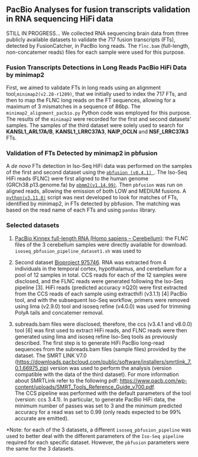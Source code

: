 ## PacBio Analyses for fusion transcripts validation in RNA sequencing HiFi data
STILL IN PROGRESS...
We collected RNA sequencing brain data from three publicly available datasets to validate the 717 fusion transcripts (FTs), detected by FusionCatcher, in PacBio long reads. The ```flnc.bam``` (full-length, non-concatemer reads) files for each sample were used for this purpose. 

### Fusion Transcripts Detections in Long Reads PacBio HiFi Data by minimap2
First, we aimed to validate FTs in long reads using an alignment tool,```minimap2(v2.28-r1209)```, that we initially used to index the 717 FTs, and then to map the FLNC long reads on the FT sequences, allowing for a maximum of 3 mismatches in a sequence of 86bp. The ```minimap2_alignment_pacbio.py``` Python code was employed for this purpose. The results of the ```minimap2``` were recorded for the first and second datasets' samples. The samples of the third dataset were solely used to search for __KANSL1_ARL17A/B__, __KANSL1_LRRC37A3__, __NAIP_OCLN__ and __NSF_LRRC37A3__ FTs.

### Validation of FTs Detected by minimap2 in pbfusion 
A _de novo_ FTs detection in Iso-Seq HiFi data was performed on the samples of the first and second dataset using the  [```pbfusion (v0.4.1) ```](https://github.com/PacificBiosciences/pbfusion/tree/master?tab=readme-ov-file). The Iso-Seq HiFi reads (FLNC) were first aligned to the human genome (GRCh38.p13.genome.fa) by [```pbmm2(v1.14.99)```](https://github.com/PacificBiosciences/pbmm2). Then ```pbfusion``` was run on aligned reads, allowing the emission of both LOW and MEDIUM fusions. A [```python(v3.11.8)```](https://www.python.org/) script was next developed to look for matches of FTs, identified by minimap2, in FTs detected by pbfusion. The matching was based on the read name of each FTs and using ```pandas``` library.

### Selected datasets 

1. [PacBio Kinnex full-length RNA (Homo sapiens – Cerebellum)](https://downloads.pacbcloud.com/public/dataset/Kinnex-full-length-RNA/): the FLNC files of the 3 cerebellum samples were directly available for download. ```isoseq_pbfusion_pipeline_dataset1.sh``` was used to 

2. Second dataset [Bioproject 975746](https://www.ncbi.nlm.nih.gov/bioproject/975746). RNA was extracted from 4 individuals in the temporal cortex, hypothalamus, and cerebellum for a pool of 12 samples in total. CCS reads for each of the 12 samples were disclosed, and the FLNC reads were generated following the Iso-Seq pipeline [3]. HiFi reads (predicted accuracy ≥Q20) were first extracted from the CCS reads of each sample using extracthifi (v3.1.1) [4] PacBio tool, and with the subsequent Iso-Seq workflow, primers were removed using lima (v2.9.0) tool and isoseq refine (v4.0.0) was used for trimming PolyA tails and concatemer removal.

3. subreads.bam files were disclosed; therefore, the ccs (v3.4.1 and v8.0.0) tool [6] was first used to extract HiFi reads, and FLNC reads were then generated using lima and isoseq refine Iso-Seq tools as previously described. The first step is to generate HiFi PacBio long-read sequences from the subreads.bam files (sample files) provided by the dataset. The SMRT LINK V7.0 (https://downloads.pacbcloud.com/public/software/installers/smrtlink_7.0.1.66975.zip) version was used to perform the analysis (version compatible with the data of the third dataset). For more information about SMRTLink refer to the following pdf: https://www.pacb.com/wp-content/uploads/SMRT_Tools_Reference_Guide_v700.pdf.  
The CCS pipeline was performed with the default parameters of the tool (version: ccs 3.4.1). In particular, to generate PacBio HiFi data, the minimum number of passes was set to 3 and the minimum predicted accuracy for a read was set to 0.99 (only reads expected to be 99% accurate are emitted). 


*Note: for each of the 3 datasets, a different ```isoseq_pbfusion_pipeline``` was used to better deal with the different parameters of the ```Iso-Seq pipeline``` required for each specific dataset. However, the ```pbfusion``` parameters were the same for the 3 datasets.



